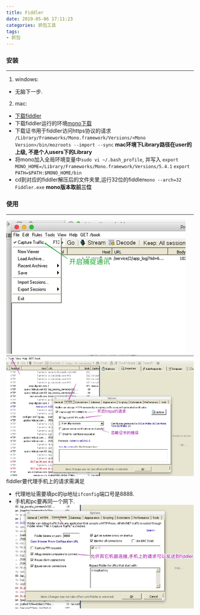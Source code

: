 ```yaml
---
title: Fiddler
date: 2019-05-06 17:11:23
categories: 抓包工具
tags: 
- 抓包
---
```

### 安装
---
1. windows:
- 无脑下一步.
2. mac:
- [下载fiddler](https://www.telerik.com/download/fiddler/fiddler-osx-beta)
- 下载fiddler运行的环境[mono下载](http://www.mono-project.com/download/#download-mac)
- 下载证书用于fiddler访问https协议的请求
`/Library/Frameworks/Mono.framework/Versions/<Mono Version>/bin/mozroots --import --sync` 
**mac环境下Library路径在user的上级, 不是个人users下的Library**
- 将mono加入全局环境变量中`sudo vi ~/.bash_profile`, 并写入
`export MONO_HOME=/Library/Frameworks/Mono.framework/Versions/5.4.1`
`export PATH=$PATH:$MONO_HOME/bin`
- cd到对应的fiddler解压后的文件夹里,运行32位的fiddler`mono --arch=32 Fiddler.exe`
**<Mono Version>mono版本取前三位**
<!-- more -->
### 使用
---
![charles4](./fiddler/fiddler1.jpg)
![charles4](./fiddler/fiddler2.jpg)
fiddler要代理手机上的请求需满足
- 代理地址需要填pc的ip地址`ifconfig`端口号是8888.
- 手机和pc要再同一个网下.
![charles4](./fiddler/fiddler3.jpg)